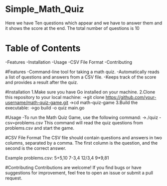 # Simple_Math_Quiz
Here we have Ten questions which appear and we have to answer them and it shows the score at the end. The total number of questions is 10
# Table of Contents
-Features
-Installation
-Usage
-CSV File Format
-Contributing

#Features
-Command-line tool for taking a math quiz.
-Automatically reads a list of questions and answers from a CSV file.
-Keeps track of the score and provides a result after the quiz.

#Installation
1.Make sure you have Go installed on your machine.
2.Clone this repository to your local machine:
     ->git clone https://github.com/your-username/math-quiz-game.git
     ->cd math-quiz-game
3.Build the executable:
     ->go build -o quiz main.go
     
#Usage 
-To run the Math Quiz Game, use the following command:
     ->./quiz -csv=problems.csv
This command will read the quiz questions from problems.csv and start the game.     

#CSV File Format
The CSV file should contain questions and answers in two columns, separated by a comma. The first column is the question, and the second is the correct answer.

Example problems.csv:
5+5,10
7-3,4
12/3,4
9*9,81

#Contributing
Contributions are welcome! If you find bugs or have suggestions for improvement, feel free to open an issue or submit a pull request.
